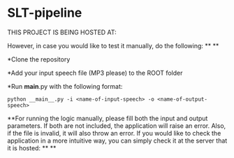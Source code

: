 # SLT-pipeline

THIS PROJECT IS BEING HOSTED AT: 

However, in case you would like to test it manually, do the following: ** **

*Clone the repository 

*Add your input speech file (MP3 please) to the ROOT folder 

*Run __main__.py with the following format:

    python __main__.py -i <name-of-input-speech> -o <name-of-output-speech>

**For running the logic manually, please fill both the input and output parameters. If both are not included, the application will raise an error. Also, if the file is invalid, it will also throw an error. If you would like to check the application in a more intuitive way, you can simply check it at the server that it is hosted: ** **
